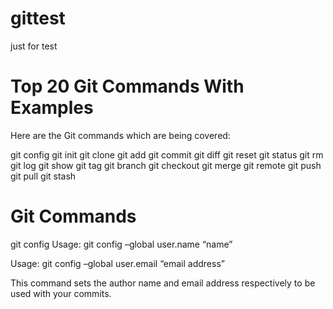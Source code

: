 # gittest
just for test

# Top 20 Git Commands With Examples

Here are the Git commands which are being covered:

git config
git init
git clone
git add
git commit
git diff
git reset
git status
git rm
git log
git show
git tag
git branch
git checkout
git merge
git remote
git push
git pull
git stash

# Git Commands
git config
Usage: git config –global user.name “name”  

Usage: git config –global user.email “email address”  

This command sets the author name and email address respectively to be used with your commits.